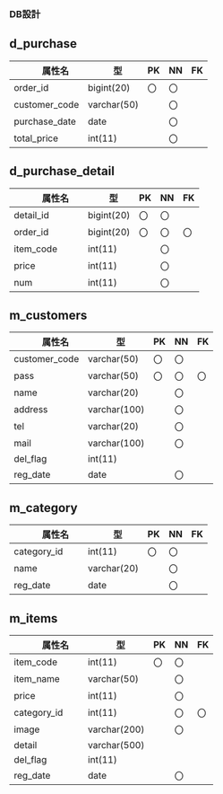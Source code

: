 ### DB設計
## d_purchase

| 　　属性名 　　| 　型　 | PK | NN | FK |
|---------------|-------|----|----|----|
|order_id|bigint(20)|〇|〇||
|customer_code|varchar(50)||〇||
|purchase_date|date||〇||
|total_price|int(11)||〇||

## d_purchase_detail

| 　　属性名 　　| 　型　 | PK | NN | FK |
|---------------|-------|----|----|----|
|detail_id|bigint(20)|〇|〇||
|order_id|bigint(20)|〇|〇|〇|
|item_code|int(11)||〇||
|price|int(11)||〇||
|num|int(11)||〇||

## m_customers
| 　　属性名 　　| 　型　 | PK | NN | FK |
|---------------|-------|----|----|----|
|customer_code|varchar(50)|〇|〇||
|pass|varchar(50)|〇|〇|〇|
|name|varchar(20)||〇||
|address|varchar(100)||〇||
|tel|varchar(20)||〇||
|mail|varchar(100)||〇||
|del_flag|int(11)||||
|reg_date|date||〇||

## m_category
| 　　属性名 　　| 　型　 | PK | NN | FK |
|---------------|-------|----|----|----|
|category_id|int(11)|〇|〇||
|name|varchar(20)||〇||
|reg_date|date||〇||

## m_items
| 　　属性名 　　| 　型　 | PK | NN | FK |
|---------------|-------|----|----|----|
|item_code|int(11)|〇|〇||
|item_name|varchar(50)||〇||
|price|int(11)||〇||
|category_id|int(11)||〇|〇|
|image|varchar(200)||〇||
|detail|varchar(500)||||
|del_flag|int(11)||||
|reg_date|date||〇||
